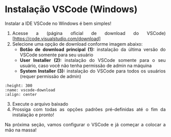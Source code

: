 # Instalação VSCode (Windows)

<div style="text-align: justify">

Instalar a IDE VSCode no Windows é bem simples!

1. Acesse a (página oficial de download do VSCode)[https://code.visualstudio.com/download]
2. Selecione uma opção de download conforme imagem abaixo:
    - **Botão de download principal (1):** instalação da última versão do VSCode somente para seu usuário
    - **User Installer (2):** instalação do VSCode somente para o seu usuário, caso você não tenha permissão de admin na máquina
    - **System Installer (3):** instalação do VSCode para todos os usuários (requer permissão de admin)

```{image} ../img/03-01-vscode-download-windows.png
:height: 300
:name: vscode-download
:align: center
```

3. Execute o arquivo baixado
4. Prossiga com todas as opções padrões pré-definidas até o fim da instalação e pronto!

Na próxima seção, vamos configurar o VSCode e já começar a colocar a mão na massa!

</div>